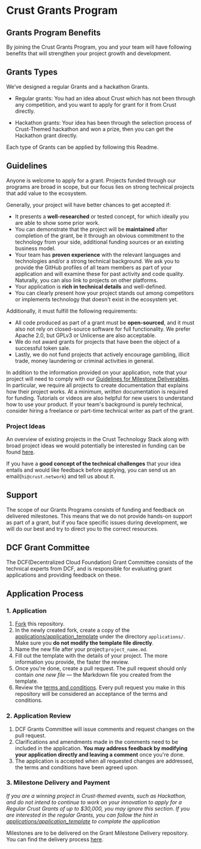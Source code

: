 # Crust Grants Program

## Grants Program Benefits

By joining the Crust Grants Program, you and your team will have following benefits that will strengthen your project growth and development.

## Grants Types

We’ve designed a regular Grants and a hackathon Grants.

* Regular grants: You had an idea about Crust which has not been through any competition, and you want to apply for grant for it from Crust directly.

* Hackathon grants: Your idea has been through the selection process of Crust-Themed hackathon and won a prize, then you can get the Hackathon grant directly.

Each type of Grants can be applied by following this Readme.

## Guidelines

Anyone is welcome to apply for a grant. Projects funded through our programs are broad in scope, but our focus lies on strong technical projects that add value to the ecosystem.

Generally, your project will have better chances to get accepted if:

- It presents a **well-researched** or tested concept, for which ideally you are able to show some prior work.
- You can demonstrate that the project will be **maintained** after completion of the grant, be it through an obvious commitment to the technology from your side, additional funding sources or an existing business model.
- Your team has **proven experience** with the relevant languages and technologies and/or a strong technical background. We ask you to provide the GitHub profiles of all team members as part of your application and will examine these for past activity and code quality. Naturally, you can also link to projects on other platforms.
- Your application is **rich in technical details** and well-defined.
- You can clearly present how your project stands out among competitors or implements technology that doesn't exist in the ecosystem yet.

Additionally, it must fulfill the following requirements:

- All code produced as part of a grant must be **open-sourced**, and it must also not rely on closed-source software for full functionality. We prefer Apache 2.0, but GPLv3 or Unlicense are also acceptable.
- We do not award grants for projects that have been the object of a successful token sale.
- Lastly, we do not fund projects that actively encourage gambling, illicit trade, money laundering or criminal activities in general.

In addition to the information provided on your application, note that your project will need to comply with our [Guidelines for Milestone Deliverables](https://github.com/crustio/Crust-Grant-Milestone-Delivery/blob/main/README.md). In particular, we require all projects to create documentation that explains how their project works. At a minimum, *written* documentation is required for funding. Tutorials or videos are also helpful for new users to understand how to use your product. If your team's background is purely technical, consider hiring a freelance or part-time technical writer as part of the grant.

### Project Ideas

An overview of existing projects in the Crust Technology Stack along with broad project ideas we would potentially be interested in funding can be found [here](crust_stack.md).

If you have a **good concept of the technical challenges** that your idea entails and would like feedback before applying, you can send us an email(`hi@crust.network`) and tell us about it.

## Support

The scope of our Grants Programs consists of funding and feedback on delivered milestones. This means that we do not provide hands-on support as part of a grant, but if you face specific issues during development, we will do our best and try to direct you to the correct resources.

## DCF Grant Committee

The DCF(Decentralized Cloud Foundation) Grant Committee consists of the technical experts from DCF, and is responsible for evaluating grant applications and providing feedback on these.

## Application Process

### 1. Application

1. [Fork](https://github.com/crustio/Crust-Grants-Program/fork) this repository.
2. In the newly created fork, create a copy of the [applications/application_template](applications/application_template.md) under the directory `applications/`. Make sure you **do not modify the template file directly**.
3. Name the new file after your project:`project_name.md`.
4. Fill out the template with the details of your project. The more information you provide, the faster the review.
5. Once you're done, create a pull request. The pull request should only contain *one new file* — the Markdown file you created from the template.
6. Review the [terms and conditions](crust-grants-terms-and-conditions.md).  Every pull request you make in this repository will be considered an acceptance of the terms and conditions.

### 2. Application Review

1. DCF Grants Committee will issue comments and request changes on the pull request.
2. Clarifications and amendments made in the comments need to be included in the application. **You may address feedback by modifying your application directly and leaving a comment** once you're done.
3. The application is accepted when all requested changes are addressed, the terms and conditions have been agreed upon.

### 3. Milestone Delivery and Payment

*If you are a winning project in Crust-themed events, such as Hackathon, and do not intend to continue to work on your innovation to apply for a Regular Crust Grants of up to $30,000, you may ignore this section. If you are interested in the regular Grants, you can follow the hint in [applications/application_template](applications/application_template.md) to complate the application*

Milestones are to be delivered on the Grant Milestone Delivery repository. You can find the delivery process [here](https://github.com/crustio/Crust-Grant-Milestone-Delivery).
